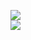 [![](https://img.shields.io/badge/Made%20With-Github%20Spray-lightgrey.svg?style=for-the-badge&logo=github)](https://github.com/Annihil/github-spray#1189)  
[![](https://i.imgur.com/2DrTn0Z.gif)](https://github.com/Annihil/github-spray)